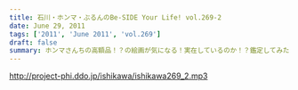 ```yaml
---
title: 石川・ホンマ・ぶるんのBe-SIDE Your Life! vol.269-2
date: June 29, 2011
tags: ['2011', 'June 2011', 'vol.269']
draft: false
summary: ホンマさんちの高額品！？の絵画が気になる！実在しているのか！？鑑定してみたいですね～～NAMAE
---
```


http://project-phi.ddo.jp/ishikawa/ishikawa269_2.mp3